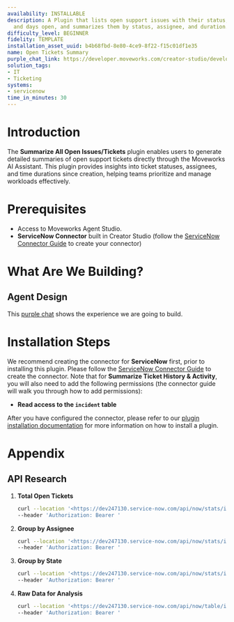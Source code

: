 ```yaml
---
availability: INSTALLABLE
description: A Plugin that lists open support issues with their status, assignee,
  and days open, and summarizes them by status, assignee, and duration.
difficulty_level: BEGINNER
fidelity: TEMPLATE
installation_asset_uuid: b4b68fbd-8e80-4ce9-8f22-f15c01df1e35
name: Open Tickets Summary
purple_chat_link: https://developer.moveworks.com/creator-studio/developer-tools/purple-chat?conversation=%7B%22startTimestamp%22%3A%2211%3A43+AM%22%2C%22messages%22%3A%5B%7B%22parts%22%3A%5B%7B%22richText%22%3A%22List+open+support+issues+summarized+by+status%22%7D%5D%2C%22role%22%3A%22user%22%7D%2C%7B%22parts%22%3A%5B%7B%22richText%22%3A%22Ok%2C+here%27s+a+summary+of+all+open+support+issues+by+Status%2C+Assignee%2C+and+Days+Open%22%7D%2C%7B%22richText%22%3A%22%3Cb%3EOpen+Support+Issues+by+Status%3A%3C%2Fb%3E%5Cn%3Cul%3E%5Cn++%3Cli%3ENew%3A+15%3C%2Fli%3E%5Cn++%3Cli%3EIn+Progress%3A+23%3C%2Fli%3E%5Cn++%3Cli%3EWaiting+for+Customer%3A+12%3C%2Fli%3E%5Cn++%3Cli%3EResolved%3A+5%3C%2Fli%3E%5Cn%3C%2Ful%3E%5Cn%3Cb%3EOpen+Support+Issues+by+Assignee%3A%3C%2Fb%3E%5Cn%3Cul%3E%5Cn++%3Cli%3EJohn+Smith%3A+10%3C%2Fli%3E%5Cn++%3Cli%3EJane+Doe%3A+15%3C%2Fli%3E%5Cn++%3Cli%3EPeter+Jones%3A+20%3C%2Fli%3E%5Cn++%3Cli%3EEmily+White%3A+5%3C%2Fli%3E%5Cn%3C%2Ful%3E%5Cn%3Cb%3EOpen+Support+Issues+by+Days+Open%3A%3C%2Fb%3E%5Cn%3Cul%3E%5Cn++%3Cli%3E0-7%3A+30%3C%2Fli%3E%5Cn++%3Cli%3E8-30%3A+15%3C%2Fli%3E%5Cn++%3Cli%3E%3E30%3A+5%3C%2Fli%3E%5Cn%3C%2Ful%3E%22%7D%2C%7B%22citations%22%3A%5B%7B%22citationTitle%22%3A%22INC001002+-+Network+Outage%22%2C%22connectorName%22%3A%22servicenow%22%7D%2C%7B%22citationTitle%22%3A%22INC001015+-+Email+Delivery+Issues%22%2C%22connectorName%22%3A%22servicenow%22%7D%2C%7B%22citationTitle%22%3A%22INC001022+-+VPN+Connectivity+Problems%22%2C%22connectorName%22%3A%22servicenow%22%7D%5D%7D%5D%2C%22role%22%3A%22assistant%22%7D%5D%7D
solution_tags:
- IT
- Ticketing
systems:
- servicenow
time_in_minutes: 30
---
```


# Introduction

The **Summarize All Open Issues/Tickets** plugin enables users to generate detailed summaries of open support tickets directly through the Moveworks AI Assistant. This plugin provides insights into ticket statuses, assignees, and time durations since creation, helping teams prioritize and manage workloads effectively.

# Prerequisites

- Access to Moveworks Agent Studio.
- **ServiceNow Connector** built in Creator Studio (follow the [ServiceNow Connector Guide](https://developer.moveworks.com/creator-studio/resources/connector?id=servicenow) to create your connector)

# What Are We Building?

## Agent Design

This [purple chat](https://developer.moveworks.com/creator-studio/developer-tools/purple-chat?conversation=%7B%22startTimestamp%22%3A%2211%3A43+AM%22%2C%22messages%22%3A%5B%7B%22parts%22%3A%5B%7B%22richText%22%3A%22List+open+support+issues+summarized+by+status%22%7D%5D%2C%22role%22%3A%22user%22%7D%2C%7B%22parts%22%3A%5B%7B%22richText%22%3A%22Ok%2C+here%27s+a+summary+of+all+open+support+issues+by+Status%2C+Assignee%2C+and+Days+Open%22%7D%2C%7B%22richText%22%3A%22%3Cb%3EOpen+Support+Issues+by+Status%3A%3C%2Fb%3E%5Cn%3Cul%3E%5Cn++%3Cli%3ENew%3A+15%3C%2Fli%3E%5Cn++%3Cli%3EIn+Progress%3A+23%3C%2Fli%3E%5Cn++%3Cli%3EWaiting+for+Customer%3A+12%3C%2Fli%3E%5Cn++%3Cli%3EResolved%3A+5%3C%2Fli%3E%5Cn%3C%2Ful%3E%5Cn%3Cb%3EOpen+Support+Issues+by+Assignee%3A%3C%2Fb%3E%5Cn%3Cul%3E%5Cn++%3Cli%3EJohn+Smith%3A+10%3C%2Fli%3E%5Cn++%3Cli%3EJane+Doe%3A+15%3C%2Fli%3E%5Cn++%3Cli%3EPeter+Jones%3A+20%3C%2Fli%3E%5Cn++%3Cli%3EEmily+White%3A+5%3C%2Fli%3E%5Cn%3C%2Ful%3E%5Cn%3Cb%3EOpen+Support+Issues+by+Days+Open%3A%3C%2Fb%3E%5Cn%3Cul%3E%5Cn++%3Cli%3E0-7%3A+30%3C%2Fli%3E%5Cn++%3Cli%3E8-30%3A+15%3C%2Fli%3E%5Cn++%3Cli%3E%3E30%3A+5%3C%2Fli%3E%5Cn%3C%2Ful%3E%22%7D%2C%7B%22citations%22%3A%5B%7B%22citationTitle%22%3A%22INC001002+-+Network+Outage%22%2C%22connectorName%22%3A%22servicenow%22%7D%2C%7B%22citationTitle%22%3A%22INC001015+-+Email+Delivery+Issues%22%2C%22connectorName%22%3A%22servicenow%22%7D%2C%7B%22citationTitle%22%3A%22INC001022+-+VPN+Connectivity+Problems%22%2C%22connectorName%22%3A%22servicenow%22%7D%5D%7D%5D%2C%22role%22%3A%22assistant%22%7D%5D%7D) shows the experience we are going to build.

# Installation Steps

We recommend creating the connector for **ServiceNow** first, prior to installing this plugin. Please follow the [ServiceNow Connector Guide](https://developer.moveworks.com/creator-studio/resources/connector?id=servicenow) to create the connector. Note that for **Summarize Ticket History & Activity**, you will also need to add the following permissions (the connector guide will walk you through how to add permissions):

- **Read access to the `incident` table**

After you have configured the connector, please refer to our [plugin installation documentation](https://help.moveworks.com/docs/ai-agent-marketplace-installation) for more information on how to install a plugin.

# Appendix

## API Research

1. **Total Open Tickets**
    
    ```bash
    curl --location '<https://dev247130.service-now.com/api/now/stats/incident?sysparm_query=stateNOT%20IN6%2C7%2C8&sysparm_count=true>' \\
    --header 'Authorization: Bearer '
    
    ```
    
2. **Group by Assignee**
    
    ```bash
    curl --location '<https://dev247130.service-now.com/api/now/stats/incident?sysparm_group_by=assigned_to.name>' \\
    --header 'Authorization: Bearer '
    
    ```
    
3. **Group by State**
    
    ```bash
    curl --location '<https://dev247130.service-now.com/api/now/stats/incident?sysparm_group_by=state>' \\
    --header 'Authorization: Bearer '
    
    ```
    
4. **Raw Data for Analysis**
    
    ```bash
    curl --location '<https://dev247130.service-now.com/api/now/table/incident?sysparm_fields=sys_created_on,state,number,assigned_to>' \\
    --header 'Authorization: Bearer '
    
    ```